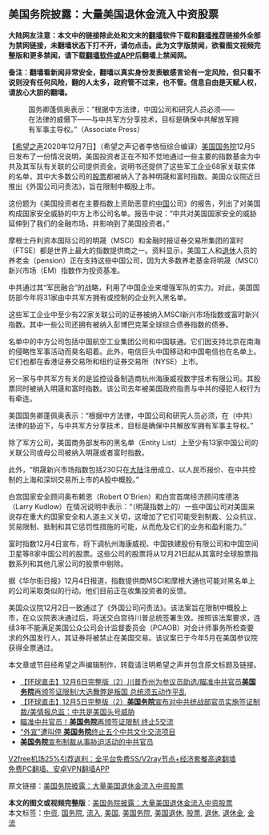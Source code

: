  <h2>美国务院披露：大量美国退休金流入中资股票</h2> <p class="notice"><b>大陆网友注意：本文中的链接除此处和文末的<a href="https://github.com/bannedbook/fanqiang" >翻墙</a>软件下载和<a href="https://github.com/killgcd/justmysocks/blob/master/README.md">翻墙推荐</a>链接外全部为禁网链接，未翻墙状态下打不开，请勿点击。此为文字版禁闻，欲看图文视频完整版和更多禁闻，请下载<a href="https://github.com/bannedbook/fanqiang">翻墙软件或APP</a>后翻墙上禁闻网。</p><p>备注：翻墙看新闻非常安全，翻墙以真实身份发表敏感言论有一定风险，但只看不说则没有任何风险，翻的人太多，政府管不过来，也不管。信息自由是天赋人权，请放心大胆的翻墙。</b></p>  <div class="entry"> <figure><figcaption>国务卿蓬佩奥表示：“根据中方法律，中国公司和研究人员必须——在法律的威慑下——与中共军方分享技术，目标是确保中共解放军拥有军事主导权。”（Associate Press）</figcaption></figure> <p>【<span class='wp_keywordlink_affiliate'><a href="https://www.soundofhope.org" title="希望之声" target="_blank">希望之声</a></span>2020年12月7日】（希望之声记者李恪恒综合编译）<a href="https://www.bannedbook.org/bnews/tag/%e7%be%8e%e5%9b%bd/" class="st_tag internal_tag" rel="tag" title="标签 美国 下的日志">美国</a><a href="https://www.bannedbook.org/bnews/tag/%e5%9b%bd%e5%8a%a1%e9%99%a2/" class="st_tag internal_tag" rel="tag" title="标签 国务院 下的日志">国务院</a>12月5日发布了一份情况说明，美国投资者正在不知不觉地通过一些主要的指数基金为中共及其军队有关联的公司提供资金。说明书还提供了这些军工企业68家关联实体的名单，其中大多数公司的<a href="https://www.bannedbook.org/bnews/tag/%e8%82%a1%e7%a5%a8/" class="st_tag internal_tag" rel="tag" title="标签 股票 下的日志">股票</a>都被纳入了各种明晟和富时指数。美国众议院近日推出《外国公司问责法》，旨在限制中概股上市。</p> <p>这份题为《美国投资者在主要指数上资助恶意的<span class='wp_keywordlink_affiliate'><a href="https://www.bannedbook.org/" title="中国" target="_blank">中国</a></span>公司》的报告，列出了对美国构成国家安全威胁的中方上市公司名单。报告中说：“中共对美国国家安全的威胁延伸到了我们的金融市场，并影响到了美国投资者。”</p> <p>摩根士丹利资本国际公司的明晟（MSCI）和金融时报证券交易所集团的富时（FTSE）都是世界上最大的指数提供商之一。资料显示，美国工人和<a href="https://www.bannedbook.org/bnews/tag/%e9%80%80%e4%bc%91/" class="st_tag internal_tag" rel="tag" title="标签 退休 下的日志">退休</a>人员的养老金（pension）正在支持这些中国公司，因为大多数养老基金将明晟（MSCI）新兴市场（EM）指数作为投资基准。</p> <p>中共通过其“军民融合”的战略，利用了中国企业来增强军队的实力。对此，美国国防部今年将31家由中共军方拥有或控制的企业列入黑名单。</p>  <p>这些军工企业中至少有22家关联公司的证券被纳入MSCI新兴市场指数或富时新兴指数。其中一些公司还拥有被纳入彭博巴克莱全球综合债券指数的债券。</p> <p>名单中的中方公司包括中国航空工业集团公司和中国联通。它们因支持北京在南海的侵略性军事活动而臭名昭着。此外，电信巨头中国移动和中国电信也在名单上。它们也都在香港证券交易所和纽约证券交易所（NYSE）上市。</p> <p>另一家与中共军方有关的是监控设备制造商杭州海康威视数字技术有限公司。其股票同时被纳入明晟和富时指数。该公司去年被美国政府指责与中共的侵犯人权行为有牵连。</p> <p>美国国务卿蓬佩奥表示：“根据中方法律，中国公司和研究人员必须，在（中共）法律的胁迫下，与中共军方分享技术，目标是确保中共解放军拥有军事主导权。”</p>  <p>除了军方公司，美国商务部发布的黑名单（Entity List）上至少有13家中国公司的关联公司或母公司被纳入明晟或者富时指数。</p> <p>此外，“明晟新兴市场指数包括230只在<span class='wp_keywordlink_affiliate'><a href="https://www.bannedbook.org/" title="大陆" target="_blank">大陆</a></span>注册成立、以人民币报价、在中共控制的上海和深圳交易所上市的A股中概股。”</p> <p>白宫国家安全顾问奥布赖恩（Robert O&#x27;Brien）和白宫首席经济顾问库德洛（Larry Kudlow）在情况说明中表示：“（明晟指数上的）一些中国公司对美国来说存在重大的国家安全和人道主义关切，这增加了它们可能受到制裁、公众抗议、贸易限制、抵制和其它惩罚性措施的可能，从而危及它们的业务和盈利能力。”</p> <p>富时指数12月4日宣布，将下调杭州海康威视、中国铁建股份有限公司和中国空间卫星等8家中国公司的股票。这些公司的股票将从12月21日起从其富时全球股票指数系列和其他几家公司的股票中剔除。</p>  <p>据《华尔街日报》12月4日报道，指数提供商MSCI和摩根大通也可能对黑名单上的公司采取类似的行动。他们目前正在收集投资者的反馈。</p> <p>美国众议院12月2日一致通过了《外国公司问责法》。该法案旨在限制中概股上市，在众议院表决通过后，将送交白宫待川普总统签署生效。按照该法案要求，连续3年不能满足美国公众公司会计监督委员会（PCAOB）对会计师事务所检查要求的外国发行人，其证券将被禁止在美国交易。该议案已于今年5月在美国参议院获得全票通过。</p> <p>本文章或节目经希望之声编辑制作，转载请注明希望之声并包含原文标题及链接。</p> <ul class='op-related-articles' title='相关阅读'> <li><a href='https://www.bannedbook.org/bnews/bannedvideo/20201207/1443321.html' target='_blank'>【环球直击】12月6日完整版（2）川普乔州为参议员助选/瞄准中共官员<b>美国务院</b>再颁签证限制/大选舞弊是叛国 总统须五动作平乱</a></li> <li><a href='https://www.bannedbook.org/bnews/bannedvideo/20201206/1442901.html' target='_blank'>【环球直击】12月5日完整版（2）<b>美国务院</b>宣布对中共统战部官员实施签证制裁/美情报总监：中共是美国头号威胁</a></li> <li><a href='https://www.bannedbook.org/bnews/bannedvideo/20201206/1442811.html' target='_blank'>瞄准中共官员！<b>美国务院</b>再颁签证限制 终止5交流</a></li> <li><a href='https://www.bannedbook.org/bnews/comments/20201205/1442564.html' target='_blank'>“外宣”遭叫停 <b>美国务院</b>终止五个中共文化交流项目</a></li> <li><a href='https://www.bannedbook.org/bnews/comments/20201205/1442381.html' target='_blank'><b>美国务院</b>宣布制裁从事胁迫活动的中共官员</a></li> </ul> <p class="texttj"> <a href="https://www.bannedbook.org/forum23/topic22702.html" target="_blank">V2free机场25%引荐返利：全平台免费SS/V2ray节点+经济套餐高速翻墙</a><br/> <a href="https://github.com/bannedbook/fanqiang/wiki/%E7%A6%81%E9%97%BB%E7%BD%91%E5%AE%89%E5%8D%93%E7%BF%BB%E5%A2%99%E6%96%B0%E9%97%BBAPP" target="_blank">免费PC翻墙、安卓VPN翻墙APP</a></p><p>原文链接：<a class="src_link"  href="https://www.soundofhope.org/post/451126" target="_blank">美国务院披露：大量美国退休金流入中资股票</a></p> <a name='sharetosocial'></a>       <div><b>本文的图文或视频完整版</b>：<a href='https://www.bannedbook.org/bnews/comments/20201207/1443689.html'>美国务院披露：大量美国退休金流入中资股票</a></div>  </div><!--END ENTRY--> <div class="postfooter"> <div>本文标签：<a href="https://www.bannedbook.org/bnews/tag/%E4%B8%AD%E8%B5%84/" rel="tag">中资</a>, <a href="https://www.bannedbook.org/bnews/tag/%e5%9b%bd%e5%8a%a1%e9%99%a2/" rel="tag">国务院</a>, <a href="https://www.bannedbook.org/bnews/tag/%E6%B5%81%E5%85%A5/" rel="tag">流入</a>, <a href="https://www.bannedbook.org/bnews/tag/%e7%be%8e%e5%9b%bd/" rel="tag">美国</a>, <a href="https://www.bannedbook.org/bnews/tag/%e7%be%8e%e5%9b%bd%e5%8a%a1%e9%99%a2/" rel="tag">美国务院</a>, <a href="https://www.bannedbook.org/bnews/tag/%E7%BE%8E%E5%9B%BD%E9%80%80%E4%BC%91/" rel="tag">美国退休</a>, <a href="https://www.bannedbook.org/bnews/tag/%e8%82%a1%e7%a5%a8/" rel="tag">股票</a>, <a href="https://www.bannedbook.org/bnews/tag/%e9%80%80%e4%bc%91/" rel="tag">退休</a>, <a href="https://www.bannedbook.org/bnews/tag/%E9%80%80%E4%BC%91%E9%87%91/" rel="tag">退休金</a>, <a href="https://www.bannedbook.org/bnews/tag/%E9%87%91%E6%B5%81/" rel="tag">金流</a></div>  </div><!--END POSTFOOTER--> 